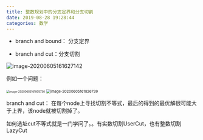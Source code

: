 ```yaml
---
title: 整数规划中的分支定界和分支切割
date: 2019-08-28 19:28:44 
categories: 数学
---
```


- branch and bound： 分支定界

- branch and cut：分支切割

 

![image-20200605161627142](https://tva1.sinaimg.cn/large/007S8ZIlly1gfhhgs60g1j30lo0det98.jpg)

例如一个问题：

<img src="https://tva1.sinaimg.cn/large/007S8ZIlly1gfhhihzolmj30d80ao40p.jpg" alt="image-20200605161805736" style="zoom: 50%;" />

<img src="/Users/didi/Library/Application Support/typora-user-images/image-20200605161826739.png" alt="image-20200605161826739" style="zoom:67%;" />

branch and cut： 在每个node上寻找切割不等式，最后的得到的最优解很可能大于上界，该node就被切割掉了。

如何选址cut不等式就是一门学问了。。有实数切割UserCut，也有整数切割LazyCut

 

